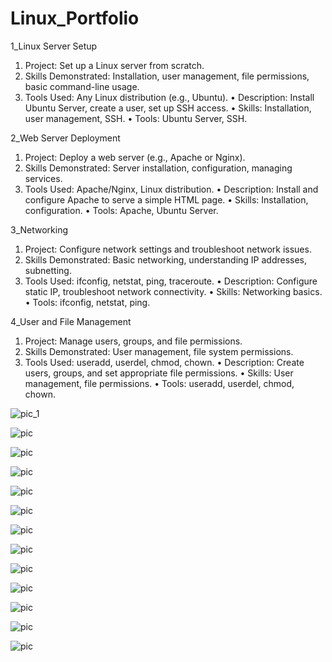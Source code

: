 # Linux_Portfolio

1_Linux Server Setup
 
1.	Project: Set up a Linux server from scratch.
2.	Skills Demonstrated: Installation, user management, file permissions, basic command-line usage.
3.	Tools Used: Any Linux distribution (e.g., Ubuntu).
•	Description: Install Ubuntu Server, create a user, set up SSH access.
•	Skills: Installation, user management, SSH.
•	Tools: Ubuntu Server, SSH.

2_Web Server Deployment

1.	Project: Deploy a web server (e.g., Apache or Nginx).
2.	Skills Demonstrated: Server installation, configuration, managing services.
3.	Tools Used: Apache/Nginx, Linux distribution.
•	Description: Install and configure Apache to serve a simple HTML page.
•	Skills: Installation, configuration.
•	Tools: Apache, Ubuntu Server.

3_Networking

1.	Project: Configure network settings and troubleshoot network issues.
2.	Skills Demonstrated: Basic networking, understanding IP addresses, subnetting.
3.	Tools Used: ifconfig, netstat, ping, traceroute.
•	Description: Configure static IP, troubleshoot network connectivity.
•	Skills: Networking basics.
•	Tools: ifconfig, netstat, ping.

4_User and File Management

1.	Project: Manage users, groups, and file permissions.
2.	Skills Demonstrated: User management, file system permissions.
3.	Tools Used: useradd, userdel, chmod, chown.
•	Description: Create users, groups, and set appropriate file permissions.
•	Skills: User management, file permissions.
•	Tools: useradd, userdel, chmod, chown.

![pic_1](screenshots/Picture1.png)

![pic](screenshots/Picture2.png)

![pic](screenshots/Picture3.png)

![pic](screenshots/Picture4.png)

![pic](screenshots/Picture5.png)

![pic](screenshots/Picture6.png)

![pic](screenshots/Picture7.png)

![pic](screenshots/Picture8.png)

![pic](screenshots/Picture9.png)

![pic](screenshots/Picture10.png)

![pic](screenshots/Picture11.png)



![pic](screenshots/Picture1.png)

![pic](screenshots/Picture1.png)


